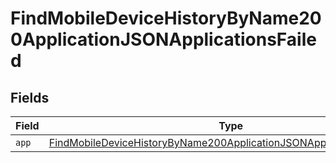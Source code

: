 # FindMobileDeviceHistoryByName200ApplicationJSONApplicationsFailed


## Fields

| Field                                                                                                                                                                   | Type                                                                                                                                                                    | Required                                                                                                                                                                | Description                                                                                                                                                             |
| ----------------------------------------------------------------------------------------------------------------------------------------------------------------------- | ----------------------------------------------------------------------------------------------------------------------------------------------------------------------- | ----------------------------------------------------------------------------------------------------------------------------------------------------------------------- | ----------------------------------------------------------------------------------------------------------------------------------------------------------------------- |
| `app`                                                                                                                                                                   | [FindMobileDeviceHistoryByName200ApplicationJSONApplicationsFailedApp](../../models/operations/findmobiledevicehistorybyname200applicationjsonapplicationsfailedapp.md) | :heavy_minus_sign:                                                                                                                                                      | N/A                                                                                                                                                                     |